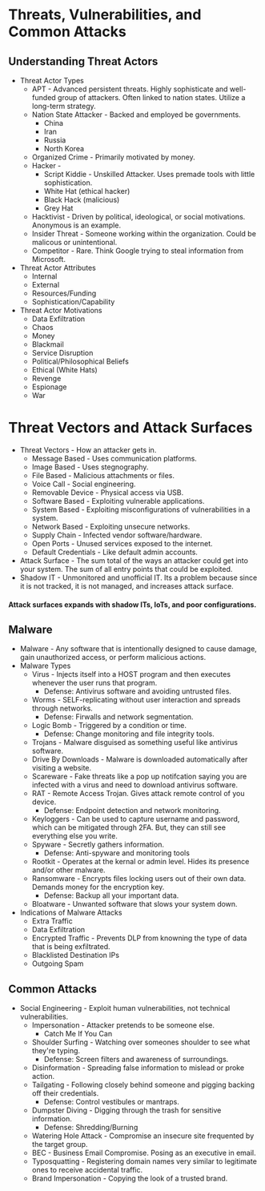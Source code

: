 # Threats, Vulnerabilities, and Common Attacks
## Understanding Threat Actors
* Threat Actor Types
  + APT - Advanced persistent threats. Highly sophisticate and well-funded group of attackers. Often linked to nation states. Utilize a long-term strategy.
  + Nation State Attacker - Backed and employed be governments.
    - China
    - Iran
    - Russia
    - North Korea
  + Organized Crime - Primarily motivated by money.
  + Hacker -
    - Script Kiddie - Unskilled Attacker. Uses premade tools with little sophistication.
    - White Hat (ethical hacker)
    - Black Hack (malicious)
    - Grey Hat
  + Hacktivist - Driven by political, ideological, or social motivations. Anonymous is an example.
  + Insider Threat - Someone working within the organization. Could be malicous or unintentional.
  + Competitor - Rare. Think Google trying to steal information from Microsoft.
* Threat Actor Attributes
  + Internal
  + External
  + Resources/Funding
  + Sophistication/Capability
* Threat Actor Motivations
  + Data Exfiltration
  + Chaos
  + Money
  + Blackmail
  + Service Disruption
  + Political/Philosophical Beliefs
  + Ethical (White Hats)
  + Revenge
  + Espionage
  + War
# Threat Vectors and Attack Surfaces
* Threat Vectors - How an attacker gets in.
  + Message Based - Uses communication platforms.
  + Image Based - Uses stegnography.
  + File Based - Malicious attachments or files. 
  + Voice Call - Social engineering.
  + Removable Device - Physical access via USB.
  + Software Based - Exploiting vulnerable applications.
  + System Based - Exploiting misconfigurations of vulnerabilities in a system.
  + Network Based - Exploiting unsecure networks.
  + Supply Chain - Infected vendor software/hardware.
  + Open Ports - Unused services exposed to the internet.
  + Default Credentials - Like default admin accounts.
* Attack Surface - The sum total of the ways an attacker could get into your system. The sum of all entry points that could be exploited.
* Shadow IT - Unmonitored and unofficial IT. Its a problem because since it is not tracked, it is not managed, and increases attack surface.
#### Attack surfaces expands with shadow ITs, IoTs, and poor configurations.
## Malware
* Malware - Any software that is intentionally designed to cause damage, gain unauthorized access, or perform malicious actions.
* Malware Types
  + Virus - Injects itself into a HOST program and then executes whenever the user runs that program.
    - Defense: Antivirus software and avoiding untrusted files.
  + Worms - SELF-replicating without user interaction and spreads through networks.
    - Defense: Firwalls and network segmentation.
  + Logic Bomb - Triggered by a condition or time.
    - Defense: Change monitoring and file integrity tools.
  + Trojans - Malware disguised as something useful like antivirus software.
  + Drive By Downloads - Malware is downloaded automatically after visiting a website.
  + Scareware - Fake threats like a pop up notifcation saying you are infected with a virus and need to download antivirus software.
  + RAT - Remote Access Trojan. Gives attack remote control of you device.
    - Defense: Endpoint detection and network monitoring. 
  + Keyloggers - Can be used to capture username and password, which can be mitigated through 2FA. But, they can still see everything else you write.
  + Spyware - Secretly gathers information.
    - Defense: Anti-spyware and monitoring tools
  + Rootkit - Operates at the kernal or admin level. Hides its presence and/or other malware.
  + Ransomware - Encrypts files locking users out of their own data. Demands money for the encryption key.
    - Defense: Backup all your important data.
  + Bloatware - Unwanted software that slows your system down.
* Indications of Malware Attacks
  + Extra Traffic
  + Data Exfiltration
  + Encrypted Traffic - Prevents DLP from knowning the type of data that is being exfiltrated.
  + Blacklisted Destination IPs
  + Outgoing Spam
## Common Attacks
* Social Engineering - Exploit human vulnerabilities, not technical vulnerabilities.
  + Impersonation - Attacker pretends to be someone else.
    - Catch Me If You Can
  + Shoulder Surfing - Watching over someones shoulder to see what they're typing.
    - Defense: Screen filters and awareness of surroundings.
  + Disinformation - Spreading false information to mislead or proke action.
  + Tailgating - Following closely behind someone and pigging backing off their credentials.
    - Defense: Control vestibules or mantraps.
  + Dumpster Diving - Digging through the trash for sensitive information.
    - Defense: Shredding/Burning
  + Watering Hole Attack - Compromise an insecure site frequented by the target group.
  + BEC - Business Email Compromise. Posing as an executive in email.
  + Typosquatting - Registering domain names very similar to legitimate ones to receive accidental traffic.
  + Brand Impersonation - Copying the look of a trusted brand.
